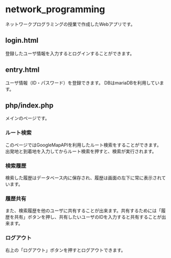 # network_programming
ネットワークプログラミングの授業で作成したWebアプリです。

## login.html
登録したユーザ情報を入力するとログインすることができます。

## entry.html
ユーザ情報（ID・パスワード）を登録できます。
DBはmariaDBを利用しています。

## php/index.php
メインのページです。
### ルート検索
このページではGoogleMapAPIを利用したルート検索をすることができます。
出発地と到着地を入力してからルート検索を押すと、検索が実行されます。

### 検索履歴
検索した履歴はデータベース内に保存され、履歴は画面の左下に常に表示されています。

### 履歴共有
また、検索履歴を他のユーザに共有することが出来ます。共有するためには「履歴を共有」ボタンを押し、共有したいユーザのIDを入力すると共有することが出来ます。

### ログアウト
右上の「ログアウト」ボタンを押すとログアウトできます。
